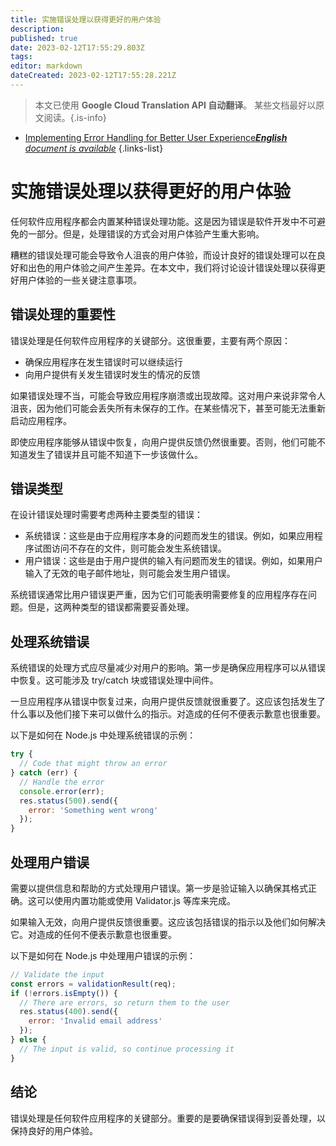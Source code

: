 ```yaml
---
title: 实施错误处理以获得更好的用户体验
description: 
published: true
date: 2023-02-12T17:55:29.803Z
tags: 
editor: markdown
dateCreated: 2023-02-12T17:55:28.221Z
---
```


> 本文已使用 **Google Cloud Translation API 自动翻译**。
某些文档最好以原文阅读。{.is-info}



- [Implementing Error Handling for Better User Experience***English** document is available*](/en/Knowledge-base/Backend/implementing-error-handling-for-better-user-experience)
{.links-list}


# 实施错误处理以获得更好的用户体验

任何软件应用程序都会内置某种错误处理功能。这是因为错误是软件开发中不可避免的一部分。但是，处理错误的方式会对用户体验产生重大影响。

糟糕的错误处理可能会导致令人沮丧的用户体验，而设计良好的错误处理可以在良好和出色的用户体验之间产生差异。在本文中，我们将讨论设计错误处理以获得更好用户体验的一些关键注意事项。

## 错误处理的重要性

错误处理是任何软件应用程序的关键部分。这很重要，主要有两个原因：

- 确保应用程序在发生错误时可以继续运行
- 向用户提供有关发生错误时发生的情况的反馈

如果错误处理不当，可能会导致应用程序崩溃或出现故障。这对用户来说非常令人沮丧，因为他们可能会丢失所有未保存的工作。在某些情况下，甚至可能无法重新启动应用程序。

即使应用程序能够从错误中恢复，向用户提供反馈仍然很重要。否则，他们可能不知道发生了错误并且可能不知道下一步该做什么。

## 错误类型

在设计错误处理时需要考虑两种主要类型的错误：

- 系统错误：这些是由于应用程序本身的问题而发生的错误。例如，如果应用程序试图访问不存在的文件，则可能会发生系统错误。
- 用户错误：这些是由于用户提供的输入有问题而发生的错误。例如，如果用户输入了无效的电子邮件地址，则可能会发生用户错误。

系统错误通常比用户错误更严重，因为它们可能表明需要修复的应用程序存在问题。但是，这两种类型的错误都需要妥善处理。

## 处理系统错误

系统错误的处理方式应尽量减少对用户的影响。第一步是确保应用程序可以从错误中恢复。这可能涉及 try/catch 块或错误处理中间件。

一旦应用程序从错误中恢复过来，向用户提供反馈就很重要了。这应该包括发生了什么事以及他们接下来可以做什么的指示。对造成的任何不便表示歉意也很重要。

以下是如何在 Node.js 中处理系统错误的示例：

```javascript
try {
  // Code that might throw an error
} catch (err) {
  // Handle the error
  console.error(err);
  res.status(500).send({
    error: 'Something went wrong'
  });
}
```

## 处理用户错误

需要以提供信息和帮助的方式处理用户错误。第一步是验证输入以确保其格式正确。这可以使用内置功能或使用 Validator.js 等库来完成。

如果输入无效，向用户提供反馈很重要。这应该包括错误的指示以及他们如何解决它。对造成的任何不便表示歉意也很重要。

以下是如何在 Node.js 中处理用户错误的示例：

```javascript
// Validate the input
const errors = validationResult(req);
if (!errors.isEmpty()) {
  // There are errors, so return them to the user
  res.status(400).send({
    error: 'Invalid email address'
  });
} else {
  // The input is valid, so continue processing it
}
```

## 结论

错误处理是任何软件应用程序的关键部分。重要的是要确保错误得到妥善处理，以保持良好的用户体验。
